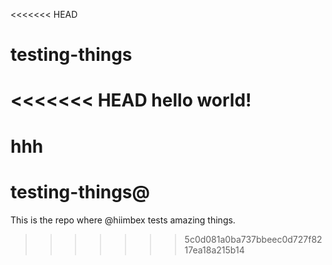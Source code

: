 <<<<<<< HEAD
# testing-things
<<<<<<< HEAD
hello world!
=======
hhh
=======

# testing-things@

This is the repo where @hiimbex tests amazing things.

>>>>>>> 5c0d081a0ba737bbeec0d727f8217ea18a215b14
